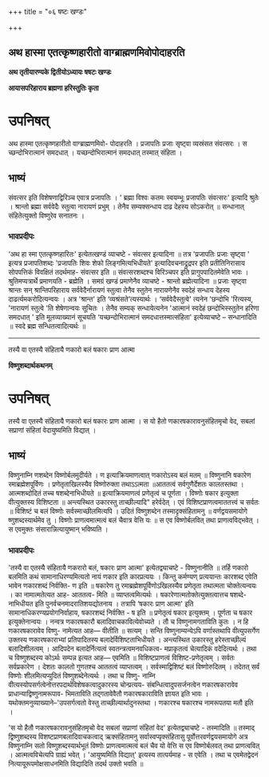 +++
title = "०६ षष्टः खण्डः"

+++


## अथ हास्मा एतत्कृष्णहारीतो वाग्ब्राह्मणमिवोपोदाहरति

**अथ तृतीयारण्यके द्वितीयोऽध्यायः षषटः खण्डः**

**आयासपरिहाराय ब्रह्मणा हरिस्तुतिः कृता**

# **उपनिषत्**

अथ हास्मा एतत्कृष्णहारीतो वाग्ब्राह्मणमिवो- पोदाहरति । प्रजापतिः प्रजाः सृष्ट्वा व्यस्रंसत संवत्सरः । स च्छन्दोभिरात्मानं समदधात् । यच्छन्दोभिरात्मानं समदधात् तस्मात् संहिता ।

## भाष्यं

संवत्सर इति विशेषणाद्विरिञ्च एवात्र प्रजापतिः । ' ब्रह्मा विश्वः कतमः स्वयम्भूः प्रजापतिः संवत्सरः' इत्यादि श्रुतेः । श्रान्तो ब्रह्मा सर्ववेदैः स्तुत्वा नारायणं प्रभुम् । तेनैव सम्यक्सन्धाय दाढ देहस्य सोऽकरोत् ॥ सन्धानात् संहितेत्युक्तो विष्णुरेव सनातनः ।

### **भावप्रदीपः**

‘अथ हा स्मा एतत्कृष्णहारितः' इत्येतत्खण्डं व्याचष्टे - संवत्सर इत्यादिना ॥ तत्र 'प्रजापतिः प्रजाः सृष्ट्वा ' इत्यत्र प्रजापतिशब्दः 'प्रजापतिः शिवः शेफो लिङ्गमित्यभिधीयते' इत्यादिवचनाद्रुद्रपर इति प्रतीतिनिरासाय सोपपत्तिकं विवक्षितं तदर्थमाह- संवत्सर इति ॥ संवत्सरशब्दश्च विरिञ्चपर इति प्रागुपपादितमेवेति भावः । श्रुतिमप्यत्रार्थे प्रमाणयति - ब्रह्मेति । समग्रं खण्डं प्रमाणेनैव व्याचष्टे - श्रान्तो ब्रह्मेत्यादिना ॥ प्रजाः सृष्ट्वा श्रान्तः सन् श्रान्तिपरिहाराय सर्ववेदैर्नारायणं स्तुत्वा तेनैव स्तुतेन नारायणेनैव स्वदेहं सन्धाय देहस्य दाढर्त्यमकरोदित्यन्वयः । अत्र 'श्रान्त' इति ‘व्यश्रंसते’त्यस्यार्थः । ‘सर्ववेदैस्तुत्वे' त्यनेन 'छन्दोभि 'रित्यस्य, 'नारायणं स्तुत्वे 'ति शेषेणान्वयः सूचितः । तेनैव सम्यक् सन्धायेत्यनेन 'आत्मानं स्वदेहं छन्दोभिस्स्तुतेन हरिणा समदधात् ' इति मूलव्याख्यानं सूचयति ‘यच्छन्दोभिरात्मानं समदधात्तस्मात्संहिता' इत्येव्याचष्टे – सन्धानादिति ॥ स्वदे ब्रह्म सन्धितत्वादित्यर्थः ॥

------------------------------------------------------------------------

तस्यै वा एतस्यै संहितायै णकारो बलं षकारः प्राण आत्मा

**विष्णुशब्दार्थकथनम्**

# **उपनिषत्**

तस्यै वा एतस्यै संहितायै णकारो बलं षकारः प्राण आत्मा । स यो हैतो णकारषकारावनुसंहितमृचो वेद, सबलां सप्राणां संहितां वेदायुष्यमिति विद्यात् ।

## भाष्यं

विष्णुनाम्नि णशब्देन विष्णोर्बलमुदीर्यते । ण इत्याक्रियमाणत्वात् णकारोऽस्य बलं मतम् ॥ विष्णुनानि षकारेण रमाब्रह्मेशपूर्विणः । प्रणेतृताखिलस्यैव विष्णोरुक्ता तथाऽऽत्मता ॥आततत्वं सर्वगुणैर्देशतः कालतस्तथा । आत्मशब्दोदितं तच्च षशब्देनाभिधीयते ॥ इत्याक्रियमाणत्वं प्रणेतृत्वं च पूर्णता । विष्णोः षकार इत्युक्ता वीत्युक्तस्य विशिष्टता ॥ अन्त्यस्थित उकारस्तु ताच्छील्यादि" हरेर्वदेत् । एवं विशिष्टप्राणत्वमाततत्त्वं च सर्वतः ॥ विशिष्टं च बलं विष्णोः सर्वस्माच्छीलमित्यपि । उदितं विष्णुशब्देन तस्मादृक्संहितामनु ॥
वर्णद्वयसमायोगे ष्णुशब्दस्यार्थमेव तु । विष्णोः प्राणत्वमात्मत्वं बलं चैवात्र वेत्ति यः ॥ स एव विष्णोर्बलवित् तथा प्राणत्वविद्भवेत् । स एवमुक्तः संसारान्नित्यायुष्मान् भविष्यति ।

### **भावप्रदीपः**

'तस्यै वा एतस्यै संहितायै णकरारो बलं, षकारः प्राण आत्मा' इत्येतद्व्याचष्टे - विष्णुनानीति ॥ तर्हि णकारो बलमिति कथं सामानाधिरण्यमित्यतो नायं णकार इति कारप्रत्ययः । किन्तु कर्मण्यण् प्रत्ययान्तः कारशब्द एवेति भावेन णकारशब्दं निर्वक्ति- ण इति ॥ षकारेण तु रमाब्रह्मेशपूर्विणोऽखिलस्यैव प्रणेतृता तथात्मता चोक्तेत्यन्वयः । का नामात्मतेत्यत आह- आततत्व- मिति ॥ व्याप्तत्वमित्यर्थः । षकारेणात्मतोक्तेत्युक्तत्वात्तच षशब्दे- नाभिधीयत इति पुनर्वचनमादरातिशयद्योतनाय । तत्रापि ‘षकारः प्राण आत्मा' इति सामानाधिकरण्यप्रयोगनिर्वाहाय, षकारशब्दं निर्वक्ति - ष इति ॥ प्रणेतृत्वं षकार इत्युक्तम् । पूर्णता च षकार इत्युक्तेनान्वयः । नन्वत्र णकारषकारौ बलादिवाचकावित्येवोच्यते । तौ च विष्णुनामगताविति कुतः । न हि णकारषकारावेव विष्णु- नामेत्यत आह— वीतीति ॥ सत्यम् । सन्ति विष्णुनाम्यन्येऽपि वर्णास्तथापि वीत्युपसर्गेण उक्तस्य णकारषकाराभ्यां प्रतिपादितस्य बलादेर्विशिष्टताभिधीयते । अन्त्यस्थित उकारस्तु हरेस्ताच्छील्यं बलादिशीलत्वम् । आदिपदेन बलादेर्नित्यत्वं स्वतन्त्रत्वमनवधिकत्व- मप्राकृतत्वं चेत्यादिकं वदेदित्यर्थः । तथा च विष्णुशब्दस्य कोऽर्थः सम्पन्न इत्यत आह— एवमिति ॥ विशिष्टप्राणत्वं विशिष्ट-प्रणेतृत्वम् । सर्वतः सर्वप्रकारेण । देशतः कालतो गुणतश्च आततत्वं व्याप्तत्वम् । सर्वस्माद्विशिष्टं बलं विष्णोरुदितम् । तदेतत् सर्वं विष्णोः शीलमित्यप्युदितं विष्णुशब्देनेत्यर्थः । तथा च विष्णु- नाम्नि वीत्यस्योपसर्गत्वेनोत्तरपदार्थविशेषकत्वादुकारस्य चोन्प्रत्यय- संबन्धित्वादुपसर्जनत्वेन णकारषकारावेव प्राधान्याद्विष्णुनामरूपाव- भिमताविति तद्गतावेवैतौ णकारषकाराविति ज्ञायत इति भावः । यथोक्तमनुव्याख्याने–'उपसर्गत्वतो वेस्तु ताच्छील्यार्थादुनस्तथा । णकारश्च षकारश्च नामरूपतया मतौ इति ।

'स यो हैतौ णकारषकारावनुसंहितमृचो वेद सबलां सप्राणां संहितां वेद' इत्येतद्व्याचष्टे - तस्मादिति ॥ तस्माद् द्विष्णुशब्दस्य विशष्टप्राणबलादिवाचकत्वाद् ऋक्संहितामनु सर्वास्वप्यृक्संहितासु पूर्वोत्तरवर्णद्वयसमायोगे अत्र विष्णुनाम्नि सतो विष्णुशब्दस्यार्थभूतं विष्णोः प्राणत्वमात्मत्वं बलं चैव यो वेत्ति स एव विष्णोर्बलवत् तथा प्राणत्ववित् । आत्मत्वविचेत्यपि ग्राह्यं भवेत् । 'आयुष्यमिति विद्यात्' इत्यस्य तात्पर्यमाह - स एवेति । तथा च एवमेतद्वेदनं नित्यायूरूपमोक्षसाधनमिति विद्यादिति तदर्थ उक्तो भवति ॥

